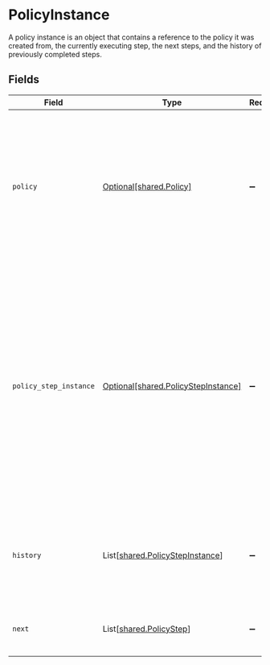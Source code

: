 # PolicyInstance

A policy instance is an object that contains a reference to the policy it was created from, the currently executing step, the next steps, and the history of previously completed steps.


## Fields

| Field                                                                                                                                                                                                                                                                                          | Type                                                                                                                                                                                                                                                                                           | Required                                                                                                                                                                                                                                                                                       | Description                                                                                                                                                                                                                                                                                    |
| ---------------------------------------------------------------------------------------------------------------------------------------------------------------------------------------------------------------------------------------------------------------------------------------------- | ---------------------------------------------------------------------------------------------------------------------------------------------------------------------------------------------------------------------------------------------------------------------------------------------- | ---------------------------------------------------------------------------------------------------------------------------------------------------------------------------------------------------------------------------------------------------------------------------------------------- | ---------------------------------------------------------------------------------------------------------------------------------------------------------------------------------------------------------------------------------------------------------------------------------------------- |
| `policy`                                                                                                                                                                                                                                                                                       | [Optional[shared.Policy]](../../models/shared/policy.md)                                                                                                                                                                                                                                       | :heavy_minus_sign:                                                                                                                                                                                                                                                                             | A policy describes the behavior of the ConductorOne system when processing a task. You can describe the type, approvers, fallback behavior, and escalation processes.                                                                                                                          |
| `policy_step_instance`                                                                                                                                                                                                                                                                         | [Optional[shared.PolicyStepInstance]](../../models/shared/policystepinstance.md)                                                                                                                                                                                                               | :heavy_minus_sign:                                                                                                                                                                                                                                                                             | The policy step instance includes a reference to an instance of a policy step that tracks state and has a unique ID.<br/><br/>This message contains a oneof named instance. Only a single field of the following list may be set at a time:<br/>  - approval<br/>  - provision<br/>  - accept<br/>  - reject<br/>  - wait<br/> |
| `history`                                                                                                                                                                                                                                                                                      | List[[shared.PolicyStepInstance](../../models/shared/policystepinstance.md)]                                                                                                                                                                                                                   | :heavy_minus_sign:                                                                                                                                                                                                                                                                             | An array of steps that were previously processed by the ticket with their outcomes set, in order.                                                                                                                                                                                              |
| `next`                                                                                                                                                                                                                                                                                         | List[[shared.PolicyStep](../../models/shared/policystep.md)]                                                                                                                                                                                                                                   | :heavy_minus_sign:                                                                                                                                                                                                                                                                             | An array of steps that will be processed by the ticket, in order.                                                                                                                                                                                                                              |